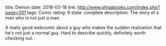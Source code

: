title: Demon
date: 2018-03-18
link: http://www.shigabooks.com/index.php?page=001
tags: Comic
rating: 9
state: complete
description: The story of a man who is not just a man.

A really good webcomic about a guy who makes the sudden realization that he's
not just a normal guy. Hard to describe quickly, definitely worth checking out.
